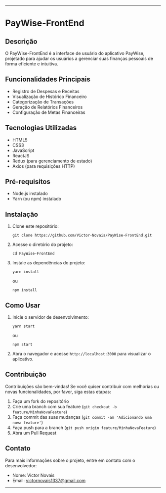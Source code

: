 
---

# PayWise-FrontEnd

## Descrição
O PayWise-FrontEnd é a interface de usuário do aplicativo PayWise, projetado para ajudar os usuários a gerenciar suas finanças pessoais de forma eficiente e intuitiva.

## Funcionalidades Principais
- Registro de Despesas e Receitas
- Visualização de Histórico Financeiro
- Categorização de Transações
- Geração de Relatórios Financeiros
- Configuração de Metas Financeiras

## Tecnologias Utilizadas
- HTML5
- CSS3
- JavaScript
- ReactJS
- Redux (para gerenciamento de estado)
- Axios (para requisições HTTP)

## Pré-requisitos
- Node.js instalado
- Yarn (ou npm) instalado

## Instalação
1. Clone este repositório:
   ```
   git clone https://github.com/Victor-Novais/PayWise-FrontEnd.git
   ```
2. Acesse o diretório do projeto:
   ```
   cd PayWise-FrontEnd
   ```
3. Instale as dependências do projeto:
   ```
   yarn install
   ```
   ou
   ```
   npm install
   ```

## Como Usar
1. Inicie o servidor de desenvolvimento:
   ```
   yarn start
   ```
   ou
   ```
   npm start
   ```
2. Abra o navegador e acesse `http://localhost:3000` para visualizar o aplicativo.

## Contribuição
Contribuições são bem-vindas! Se você quiser contribuir com melhorias ou novas funcionalidades, por favor, siga estas etapas:
1. Faça um fork do repositório
2. Crie uma branch com sua feature (`git checkout -b feature/MinhaNovaFeature`)
3. Faça commit das suas mudanças (`git commit -am 'Adicionando uma nova feature'`)
4. Faça push para a branch (`git push origin feature/MinhaNovaFeature`)
5. Abra um Pull Request



## Contato
Para mais informações sobre o projeto, entre em contato com o desenvolvedor:
- Nome: Victor Novais
- Email: [victornovais1337@gmail.com](mailto:victornovais1337@gmail.com)

--- 
